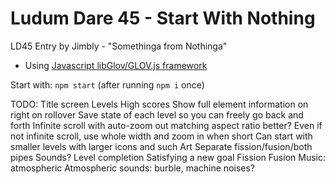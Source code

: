 Ludum Dare 45 - Start With Nothing
============================

LD45 Entry by Jimbly - "Somethinga from Nothinga"

* Using [Javascript libGlov/GLOV.js framework](https://github.com/Jimbly/glovjs)

Start with: `npm start` (after running `npm i` once)

TODO:
  Title screen
  Levels
  High scores
  Show full element information on right on rollover
  Save state of each level so you can freely go back and forth
  Infinite scroll with auto-zoom out matching aspect ratio better?
    Even if not infinite scroll, use whole width and zoom in when short
    Can start with smaller levels with larger icons and such
  Art
    Separate fission/fusion/both pipes
  Sounds?
    Level completion
    Satisfying a new goal
    Fission
    Fusion
  Music: atmospheric
  Atmospheric sounds:
    burble, machine noises?
